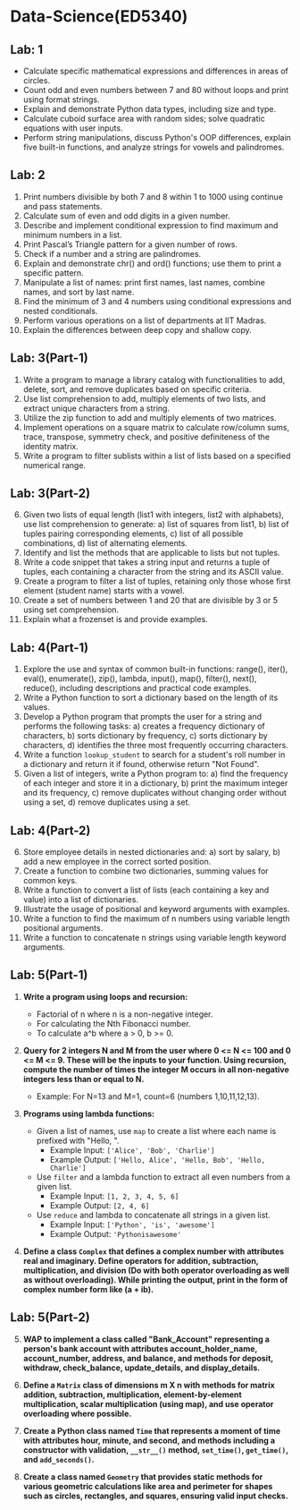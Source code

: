 # Data-Science(ED5340)

## Lab: 1
- Calculate specific mathematical expressions and differences in areas of circles.
- Count odd and even numbers between 7 and 80 without loops and print using format strings.
- Explain and demonstrate Python data types, including size and type.
- Calculate cuboid surface area with random sides; solve quadratic equations with user inputs.
- Perform string manipulations, discuss Python's OOP differences, explain five built-in functions, and analyze strings for vowels and palindromes.

## Lab: 2
1. Print numbers divisible by both 7 and 8 within 1 to 1000 using continue and pass statements.
2. Calculate sum of even and odd digits in a given number.
3. Describe and implement conditional expression to find maximum and minimum numbers in a list.
4. Print Pascal’s Triangle pattern for a given number of rows.
5. Check if a number and a string are palindromes.
6. Explain and demonstrate chr() and ord() functions; use them to print a specific pattern.
7. Manipulate a list of names: print first names, last names, combine names, and sort by last name.
8. Find the minimum of 3 and 4 numbers using conditional expressions and nested conditionals.
9. Perform various operations on a list of departments at IIT Madras.
10. Explain the differences between deep copy and shallow copy.

## Lab: 3(Part-1)
1. Write a program to manage a library catalog with functionalities to add, delete, sort, and remove duplicates based on specific criteria.
2. Use list comprehension to add, multiply elements of two lists, and extract unique characters from a string.
3. Utilize the zip function to add and multiply elements of two matrices.
4. Implement operations on a square matrix to calculate row/column sums, trace, transpose, symmetry check, and positive definiteness of the identity matrix.
5. Write a program to filter sublists within a list of lists based on a specified numerical range.
## Lab: 3(Part-2)
6. Given two lists of equal length (list1 with integers, list2 with alphabets), use list comprehension to generate: a) list of squares from list1, b) list of tuples pairing corresponding elements, c) list of all possible combinations, d) list of alternating elements.
7. Identify and list the methods that are applicable to lists but not tuples.
8. Write a code snippet that takes a string input and returns a tuple of tuples, each containing a character from the string and its ASCII value.
9. Create a program to filter a list of tuples, retaining only those whose first element (student name) starts with a vowel.
10. Create a set of numbers between 1 and 20 that are divisible by 3 or 5 using set comprehension.
11. Explain what a frozenset is and provide examples.

## Lab: 4(Part-1)
1. Explore the use and syntax of common built-in functions: range(), iter(), eval(), enumerate(), zip(), lambda, input(), map(), filter(), next(), reduce(), including descriptions and practical code examples.
2. Write a Python function to sort a dictionary based on the length of its values.
3. Develop a Python program that prompts the user for a string and performs the following tasks: a) creates a frequency dictionary of characters, b) sorts dictionary by frequency, c) sorts dictionary by characters, d) identifies the three most frequently occurring characters.
4. Write a function `lookup_student` to search for a student's roll number in a dictionary and return it if found, otherwise return "Not Found".
5. Given a list of integers, write a Python program to: a) find the frequency of each integer and store it in a dictionary, b) print the maximum integer and its frequency, c) remove duplicates without changing order without using a set, d) remove duplicates using a set.
## Lab: 4(Part-2)
6. Store employee details in nested dictionaries and: a) sort by salary, b) add a new employee in the correct sorted position.
7. Create a function to combine two dictionaries, summing values for common keys.
8. Write a function to convert a list of lists (each containing a key and value) into a list of dictionaries.
9. Illustrate the usage of positional and keyword arguments with examples.
10. Write a function to find the maximum of n numbers using variable length positional arguments.
11. Write a function to concatenate n strings using variable length keyword arguments.

## Lab: 5(Part-1)
1. **Write a program using loops and recursion:**
    - Factorial of n where n is a non-negative integer.
    - For calculating the Nth Fibonacci number.
    - To calculate a^b where a > 0, b >= 0.

2. **Query for 2 integers N and M from the user where 0 <= N <= 100 and 0 <= M <= 9. These will be the inputs to your function. Using recursion, compute the number of times the integer M occurs in all non-negative integers less than or equal to N.**
    - Example: For N=13 and M=1, count=6 (numbers 1,10,11,12,13).

3. **Programs using lambda functions:**
    - Given a list of names, use `map` to create a list where each name is prefixed with "Hello, ".
        - Example Input: `['Alice', 'Bob', 'Charlie']`
        - Example Output: `['Hello, Alice', 'Hello, Bob', 'Hello, Charlie']`
    - Use `filter` and a lambda function to extract all even numbers from a given list.
        - Example Input: `[1, 2, 3, 4, 5, 6]`
        - Example Output: `[2, 4, 6]`
    - Use `reduce` and lambda to concatenate all strings in a given list.
        - Example Input: `['Python', 'is', 'awesome']`
        - Example Output: `'Pythonisawesome'`

4. **Define a class `Complex` that defines a complex number with attributes real and imaginary. Define operators for addition, subtraction, multiplication, and division (Do with both operator overloading as well as without overloading). While printing the output, print in the form of complex number form like (a + ib).**

## Lab: 5(Part-2)
5. **WAP to implement a class called "Bank_Account" representing a person's bank account with attributes account_holder_name, account_number, address, and balance, and methods for deposit, withdraw, check_balance, update_details, and display_details.**

6. **Define a `Matrix` class of dimensions m X n with methods for matrix addition, subtraction, multiplication, element-by-element multiplication, scalar multiplication (using map), and use operator overloading where possible.**

7. **Create a Python class named `Time` that represents a moment of time with attributes hour, minute, and second, and methods including a constructor with validation, `__str__()` method, `set_time()`, `get_time()`, and `add_seconds()`.**

8. **Create a class named `Geometry` that provides static methods for various geometric calculations like area and perimeter for shapes such as circles, rectangles, and squares, ensuring valid input checks.**











